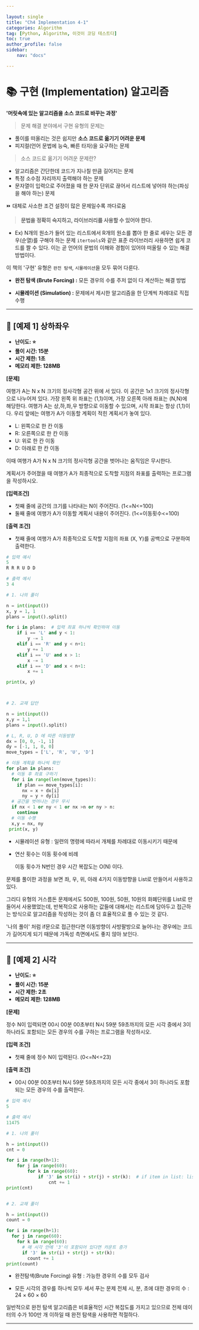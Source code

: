 ```yaml
---

layout: single
title: "Ch4 Implementation 4-1"
categories: Algorithm
tag: [Python, Algorithm, 이것이 코딩 테스트다]
toc: true
author_profile: false
sidebar:
    nav: "docs"

---
```


# 📚 구현 (Implementation) 알고리즘

**'머릿속에 있는 알고리즘을 소스 코드로 바꾸는 과정'**

> 문제 해결 분야에서 구현 유형의 문제는

* 풀이를 떠올리는 것은 쉽지만 **소스 코드로 옮기기 어려운 문제**
* 피지컬(언어 문법에 능숙, 빠른 타자)을 요구하는 문제

> 소스 코드로 옮기기 어려운 문제란?

* 알고리즘은 간단한데 코드가 지나칠 만큼 길어지는 문제
* 특정 소수점 자리까지 출력해야 하는 문제
* 문자열이 입력으로 주어졌을 때 한 문자 단위로 끊어서 리스트에 넣어야 하는(파싱을 해야 하는) 문제
  
 ⏩ 대체로 사소한 조건 설정이 많은 문제일수록 까다로움

> **문법을 정확히 숙지하고, 라이브러리를 사용할 수 있어야 한다.**

* Ex) N개의 원소가 들어 있는 리스트에서 R개의 원소를 뽑아 한 줄로 세우는 모든 경우(순열)를 구해야 하는 문제 `itertools`와 같은 표준 라이브러리 사용하면 쉽게 코드를 짤 수 있다. 이는 곧 언어의 문법의 이해와 경험이 있어야 떠올릴 수 있는 해결방법이다.


이 책의 '구현' 유형은 `완전 탐색`, `시뮬레이션`을 모두 묶어 다룬다.

* **완전 탐색 (Brute Forcing) :** 모든 경우의 수를 주저 없이 다 계산하는 해결 방법

* **시뮬레이션 (Simulation) :** 문제에서 제시한 알고리즘을 한 단계씩 차례대로 직접 수행

---


## 📃 [예제 1] 상하좌우

* **난이도: ⭐**
* **풀이 시간: 15분**
* **시간 제한: 1초**
* **메모리 제한: 128MB**

**[문제]**

여행가 A는 N x N 크기의 정사각형 공간 위에 서 있다. 이 공간은 1x1 크기의 정사각형으로 나누어져 있다. 가장 왼쪽 위 좌표는 (1,1)이며, 가장 오른쪽 아래 좌표는 (N,N)에 해당한다. 여행가 A는 상,하,좌,우 방향으로 이동할 수 있으며, 시작 좌표는 항상 (1,1)이다. 우리 앞에는 여행가 A가 이동할 계획이 적힌 계획서가 놓여 있다.

* L: 왼쪽으로 한 칸 이동
* R: 오른쪽으로 한 칸 이동
* U: 위로 한 칸 이동
* D: 아래로 한 칸 이동

이때 여행가 A가 N x N 크기의 정사각형 공간을 벗어나는 움직임은 무시한다.

계획서가 주어졌을 때 여행가 A가 최종적으로 도착할 지점의 좌표를 출력하는 프로그램을 작성하시오.

**[입력조건]**

* 첫째 줄에 공간의 크기를 나타내는 N이 주어진다. (1<=N<=100)
* 둘째 줄에 여행가 A가 이동할 계획서 내용이 주어진다. (1<=이동횟수<=100)
  
**[출력 조건]**

* 첫째 줄에 여행가 A가 최종적으로 도착할 지점의 좌표 (X, Y)를 공백으로 구분하여 출력한다.

```python
# 입력 예시
5
R R R U D D

# 출력 예시
3 4
```


```python
# 1. 나의 풀이

n = int(input())
x, y = 1, 1
plans = input().split()

for i in plans:  # 입력 좌표 하나씩 확인하여 이동
	if i == 'L' and y < 1:
		y -= 1
	elif i == 'R' and y < n+1:
		y += 1
	elif i == 'U' and x > 1:
		x -= 1
	elif i == 'D' and x < n+1:
		x += 1

print(x, y)



# 2. 교재 답안

n = int(input())
x,y = 1,1
plans = input().split()

# L, R, U, D 에 따른 이동방향
dx = [0, 0, -1, 1]
dy = [-1, 1, 0, 0]
move_types = ['L', 'R', 'U', 'D']

# 이동 계획을 하나씩 확인
for plan in plans:
  # 이동 후 좌표 구하기
  for i in range(len(move_types)):
    if plan == move_types[i]:
      nx = x + dx[i]
      ny = y + dy[i]
  # 공간을 벗어나는 경우 무시
  if nx < 1 or ny < 1 or nx >n or ny > n:
    continue
  # 이동 수행
  x,y = nx, ny
 print(x, y)

```

* 시뮬레이션 유형 : 일련의 명령에 따라서 개체를 차례대로 이동시키기 때문에

* 연산 횟수는 이동 횟수에 비례

  이동 횟수가 N번인 경우 시간 복잡도는 O(N) 이다.

 문제를 풀이한 과정을 보면  좌, 우, 위, 아래  4가지 이동방향을 List로 만들어서 사용하고 있다.

그리디 유형의 거스름돈 문제에서도 500원, 100원, 50원, 10원의 화폐단위를 List로 만들어서 사용했었는데, 반복적으로 사용하는 값들에 대해서는 리스트에 담아두고 접근하는 방식으로 알고리즘을 작성하는 것이 좀 더 효율적으로 풀 수 있는 것 같다.


'나의 풀이' 처럼 if문으로 접근한다면 이동방향이 사방팔방으로 늘어나는 경우에는 코드가 길어지게 되기 때문에 가독성 측면에서도 좋지 않아 보인다.

---


## 📃 [예제 2] 시각

* **난이도: ⭐**
* **풀이 시간: 15분**
* **시간 제한: 2초**
* **메모리 제한: 128MB**

**[문제]**

정수 N이 입력되면 00시 00분 00초부터 N시 59분 59초까지의 모든 시각 중에서 3이 하나라도 포함되는 모든 경우의 수를 구하는 프로그램을 작성하시오.

**[입력 조건]**

* 첫째 줄에 정수 N이 입력된다. (0<=N<=23)

**[출력 조건]**

* 00시 00분 00초부터 N시 59분 59초까지의 모든 시각 중에서 3이 하나라도 포함되는 모든 경우의 수를 출력한다.

```python
# 입력 예시
5

# 출력 예시
11475
```

```python
# 1. 나의 풀이

h = int(input())
cnt = 0

for i in range(h+1):
	for j in range(60):
		for k in range(60):
			if '3' in str(i) + str(j) + str(k):  # if item in list: list 안에 특정 값 확인 방법
				cnt += 1
print(cnt)


# 2. 교재 풀이

h = int(input())
count = 0

for i in range(h+1):
  for j in range(60):
    for k in range(60):
      # 매 시각 안에 '3'이 포함되어 있다면 카운트 증가
      if '3' in str(i) + str(j) + str(k):
        count += 1
print(count)
```

- 완전탐색(Brute Forcing) 유형 : 가능한 경우의 수를 모두 검사

- 모든 시각의 경우를 하나씩 모두 세서 푸는 문제
  전체 시, 분, 초에 대한 경우의 수 : 24 × 60 × 60 

 
일반적으로 완전 탐색 알고리즘은 비효율적인 시간 복잡도를 가지고 있으므로 전체 데이터의 수가 100만 개 이하일 때 완전 탐색을 사용하면 적절하다.

---

